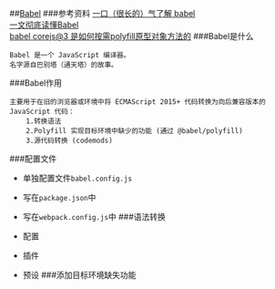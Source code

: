 ##[Babel](https://babel.docschina.org/docs/en/)
###参考资料
[一口（很长的）气了解 babel](https://zhuanlan.zhihu.com/p/326824078)  
[一文彻底读懂Babel](https://zhuanlan.zhihu.com/p/326824078)  
[babel corejs@3 是如何按需polyfill原型对象方法的](https://zhuanlan.zhihu.com/p/139359864)
###Babel是什么
```
Babel 是一个 JavaScript 编译器。
名字源自巴别塔（通天塔）的故事。
```
###Babel作用
```
主要用于在旧的浏览器或环境中将 ECMAScript 2015+ 代码转换为向后兼容版本的 JavaScript 代码：
    1.转换语法
    2.Polyfill 实现目标环境中缺少的功能 (通过 @babel/polyfill)
    3.源代码转换 (codemods)
```
###配置文件
- 单独配置文件```babel.config.js```
- 写在```package.json```中
- 写在```webpack.config.js```中
###语法转换
- 配置
  
- 插件
- 预设
###添加目标环境缺失功能
``````

